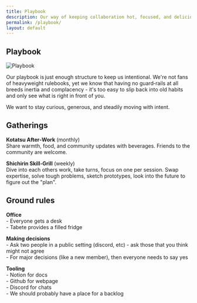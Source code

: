 ```yaml
---
title: Playbook
description: Our way of keeping collaboration hot, focused, and deliciously informal.
permalink: /playbook/
layout: default
---
```



## Playbook

<p class="brand-wrapper">
  <img src="{{ site.baseurl }}/assets/img/playbook_ico.png" alt="Playbook" class="brand-mark">
</p>

Our playbook is just enough structure to keep us intentional.
We're not fans of heavyweight rulebooks, yet we know that having no guard‑rails at all breeds inertia and complacency - it's too easy to slip back into old habits and only see what is right in front of you.

We want to stay curious, generous, and steadily moving with intent.

## Gatherings

**Kotatsu After‑Work** (monthly)<br>
Share warmth, food, and community updates with beverages.
Friends to the community are welcome.

**Shichirin Skill‑Grill** (weekly)<br>
Dive into each others work, take turns, focus on one per session.
Swap expertise, solve tough problems, sketch prototypes, look into the future to figure out the "plan".

## Ground rules

**Office**<br>
\- Everyone gets a desk<br>
\- Tabete provides a filled fridge

**Making decisions**<br>
\- Ask two people in a public setting (discord, etc) - ask those that you think might not agree<br>
\- For major decisions (like a new member), then everyone needs to say yes

**Tooling**<br>
\- Notion for docs<br>
\- Github for webpage<br>
\- Discord for chats<br>
\- We should probably have a place for a backlog
